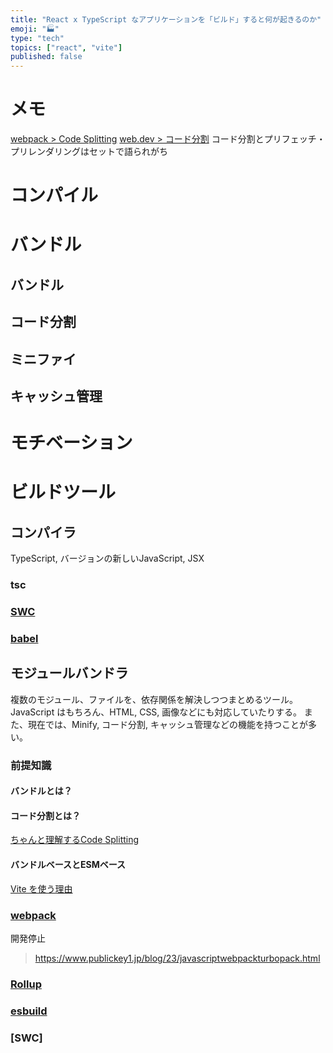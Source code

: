 ```yaml
---
title: "React x TypeScript なアプリケーションを「ビルド」すると何が起きるのか"
emoji: "🏭"
type: "tech"
topics: ["react", "vite"]
published: false
---
```


# メモ
[webpack > Code Splitting](https://webpack.js.org/guides/code-splitting/)
[web.dev > コード分割](https://web.dev/learn/performance/code-split-javascript?hl=ja)
コード分割とプリフェッチ・プリレンダリングはセットで語られがち

# コンパイル

# バンドル
## バンドル
## コード分割
## ミニファイ
## キャッシュ管理

#

# モチベーション

# ビルドツール
## コンパイラ
TypeScript, バージョンの新しいJavaScript, JSX

### tsc

### [SWC](https://swc.rs/)


### [babel](https://babeljs.io/)

## モジュールバンドラ
複数のモジュール、ファイルを、依存関係を解決しつつまとめるツール。
JavaScript はもちろん、HTML, CSS, 画像などにも対応していたりする。
また、現在では、Minify, コード分割, キャッシュ管理などの機能を持つことが多い。


### 前提知識
#### バンドルとは？


#### コード分割とは？
[ちゃんと理解するCode Splitting](https://qiita.com/seya/items/06b160adb7801ae9e66f)

#### バンドルベースとESMベース
[Vite を使う理由](https://ja.vitejs.dev/guide/why.html)

### [webpack](https://webpack.js.org/)

開発停止
> https://www.publickey1.jp/blog/23/javascriptwebpackturbopack.html

### [Rollup](https://rollupjs.org/)

### [esbuild](https://esbuild.github.io/)

### [SWC]
